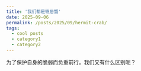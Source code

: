 ```yaml
---
title: '我们都是寄居蟹'
date: 2025-09-06
permalink: /posts/2025/09/hermit-crab/
tags:
  - cool posts
  - category1
  - category2
---
```


为了保护自身的脆弱而负重前行。我们又有什么区别呢？
